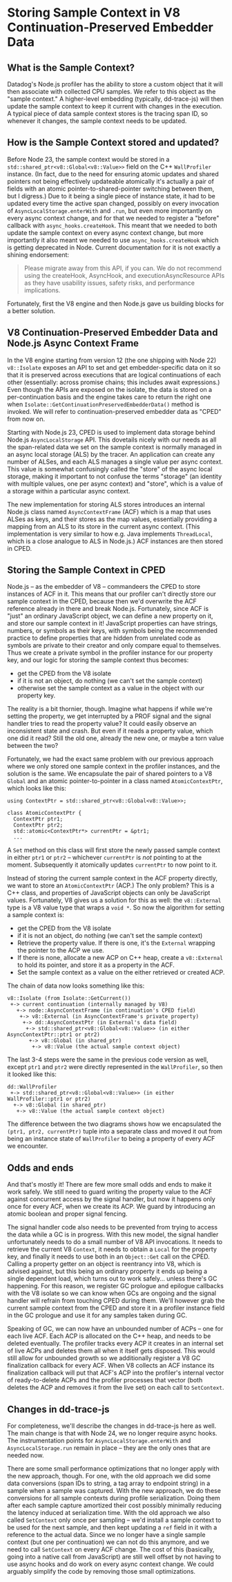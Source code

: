 # Storing Sample Context in V8 Continuation-Preserved Embedder Data

## What is the Sample Context?
Datadog's Node.js profiler has the ability to store a custom object that it will
then associate with collected CPU samples. We refer to this object as the
"sample context." A higher-level embedding (typically, dd-trace-js) will then
update the sample context to keep it current with changes in the execution. A
typical piece of data sample context stores is the tracing span ID, so whenever
it changes, the sample context needs to be updated.

## How is the Sample Context stored and updated?
Before Node 23, the sample context would be stored in a
`std::shared_ptr<v8::Global<v8::Value>>` field on the C++ `WallProfiler`
instance. (In fact, due to the need for ensuring atomic updates and shared
pointers not being effectively updateable atomically it's actually a pair of
fields with an atomic pointer-to-shared-pointer switching between them, but I
digress.) Due to it being a single piece of instance state, it had to be updated
every time the active span changed, possibly on every invocation of
`AsyncLocalStorage.enterWith` and `.run`, but even more importantly on every
async context change, and for that we needed to register a "before" callback
with `async_hooks.createHook`. This meant that we needed to both update the
sample context on every async context change, but more importantly it also meant
we needed to use `async_hooks.createHook` which is getting deprecated in Node.
Current documentation for it is not exactly a shining endorsement:
> Please migrate away from this API, if you can. We do not recommend using the
> createHook, AsyncHook, and executionAsyncResource APIs as they have usability
> issues, safety risks, and performance implications.

Fortunately, first the V8 engine and then Node.js gave us building blocks for a
better solution.

## V8 Continuation-Preserved Embedder Data and Node.js Async Context Frame
In the V8 engine starting from version 12 (the one shipping with Node 22)
`v8::Isolate` exposes an API to set and get embedder-specific data on it so that
it is preserved across executions that are logical continuations of each other
(essentially: across promise chains; this includes await expressions.) Even
though the APIs are exposed on the isolate, the data is stored on a
per-continuation basis and the engine takes care to return the right one when
`Isolate::GetContinuationPreservedEmbedderData()` method is invoked. We will
refer to continuation-preserved embedder data as "CPED" from now on.

Starting with Node.js 23, CPED is used to implement data storage behind Node.js
`AsyncLocalStorage` API. This dovetails nicely with our needs as all the
span-related data we set on the sample context is normally managed in an async
local storage (ALS) by the tracer. An application can create any number of
ALSes, and each ALS manages a single value per async context. This value is
somewhat confusingly called the "store" of the async local storage, making it
important to not confuse the terms "storage" (an identity with multiple values,
one per async context) and "store", which is a value of a storage within a
particular async context.

The new implementation for storing ALS stores introduces an internal Node.js
class named `AsyncContextFrame` (ACF) which is a map that uses ALSes as keys,
and their stores as the map values, essentially providing a mapping from an ALS
to its store in the current async context. (This implementation is very similar
to how e.g. Java implements `ThreadLocal`, which is a close analogue to ALS in
Node.js.) ACF instances are then stored in CPED.

## Storing the Sample Context in CPED
Node.js – as the embedder of V8 – commandeers the CPED to store instances of
ACF in it. This means that our profiler can't directly store our sample context
in the CPED, because then we'd overwrite the ACF reference already in there and
break Node.js. Fortunately, since ACF is "just" an ordinary JavaScript object,
we can define a new property on it, and store our sample context in it!
JavaScript properties can have strings, numbers, or symbols as their keys, with
symbols being the recommended practice to define properties that are hidden from
unrelated code as symbols are private to their creator and only compare equal to
themselves. Thus we create a private symbol in the profiler instance for our
property key, and our logic for storing the sample context thus becomes:
* get the CPED from the V8 isolate
* if it is not an object, do nothing (we can't set the sample context)
* otherwise set the sample context as a value in the object with our property
  key.

The reality is a bit thornier, though. Imagine what happens if while we're
setting the property, we get interrupted by a PROF signal and the signal handler
tries to read the property value? It could easily observe an inconsistent state
and crash. But even if it reads a property value, which one did it read? Still
the old one, already the new one, or maybe a torn value between the two?

Fortunately, we had the exact same problem with our previous approach where we
only stored one sample context in the profiler instances, and the solution is
the same. We encapsulate the pair of shared pointers to a V8 `Global` and an
atomic pointer-to-pointer in a class named `AtomicContextPtr`, which looks like
this:
```
using ContextPtr = std::shared_ptr<v8::Global<v8::Value>>;

class AtomicContextPtr {
  ContextPtr ptr1;
  ContextPtr ptr2;
  std::atomic<ContextPtr*> currentPtr = &ptr1;
  ...
```
A `Set` method on this class will first store the newly passed sample context in
either `ptr1` or `ptr2` – whichever `currentPtr` is _not_ pointing to at the
moment. Subsequently it atomically updates `currentPtr` to now point to it.

Instead of storing the current sample context in the ACF property directly,
we want to store an `AtomicContextPtr` (ACP.) The only problem? This is a C++
class, and properties of JavaScript objects can only be JavaScript values.
Fortunately, V8 gives us a solution for this as well: the `v8::External` type is
a V8 value type that wraps a `void *`.
So now the algorithm for setting a sample context is:
* get the CPED from the V8 isolate
* if it is not an object, do nothing (we can't set the sample context)
* Retrieve the property value. If there is one, it's the `External` wrapping the
  pointer to the ACP we use.
* If there is none, allocate a new ACP on C++ heap, create a `v8::External` to
  hold its pointer, and store it as a property in the ACF.
* Set the sample context as a value on the either retrieved or created ACP.

The chain of data now looks something like this:
```
v8::Isolate (from Isolate::GetCurrent())
 +-> current continuation (internally managed by V8)
   +-> node::AsyncContextFrame (in continuation's CPED field)
    +-> v8::External (in AsyncContextFrame's private property)
     +-> dd::AsyncContextPtr (in External's data field)
      +-> std::shared_ptr<v8::Global<v8::Value>> (in either AsyncContextPtr::ptr1 or ptr2)
       +-> v8::Global (in shared_ptr)
        +-> v8::Value (the actual sample context object)
```
The last 3-4 steps were the same in the previous code version as well, except
`ptr1` and `ptr2` were directly represented in the `WallProfiler`, so then it
looked like this:
```
dd::WallProfiler
 +-> std::shared_ptr<v8::Global<v8::Value>> (in either WallProfiler::ptr1 or ptr2)
  +-> v8::Global (in shared_ptr)
   +-> v8::Value (the actual sample context object)
```
The difference between the two diagrams shows how we encapsulated the
`(ptr1, ptr2, currentPtr)` tuple into a separate class and moved it out from
being an instance state of `WallProfiler` to being a property of every ACF we
encounter.

## Odds and ends
And that's mostly it! There are few more small odds and ends to make it work
safely. We still need to guard writing the property value to the ACF against
concurrent access by the signal handler, but now it happens only once for every
ACF, when we create its ACP. We guard by introducing an atomic boolean and
proper signal fencing.

The signal handler code also needs to be prevented from trying to access the
data while a GC is in progress. With this new model, the signal handler
unfortunately needs to do a small number of V8 API invocations. It needs to
retrieve the current V8 `Context`, it needs to obtain a `Local` for the property
key, and finally it needs to use both in an `Object::Get` call on the CPED.
Calling a property getter on an object is reentrancy into V8, which is advised
against, but this being an ordinary property it ends up being a single dependent
load, which turns out to work safely… unless there's GC happening. For this
reason, we register GC prologue and epilogue callbacks with the V8 isolate so we
can know when GCs are ongoing and the signal handler will refrain from touching
CPED during them. We'll however grab the current sample context from the CPED
and store it in a profiler instance field in the GC prologue and use it for any
samples taken during GC.

Speaking of GC, we can now have an unbounded number of ACPs – one for each live
ACF. Each ACP is allocated on the C++ heap, and needs to be deleted eventually.
The profiler tracks every ACP it creates in an internal set of live ACPs and
deletes them all when it itself gets disposed. This would still allow for
unbounded growth so we additionally register a V8 GC finalization callback for
every ACF. When V8 collects an ACF instance its finalization callback will put
that ACF's ACP into the profiler's internal vector of ready-to-delete ACPs and
the profiler processes that vector (both deletes the ACP and removes it from the
live set) on each call to `SetContext`.

## Changes in dd-trace-js
For completeness, we'll describe the changes in dd-trace-js here as well. The
main change is that with Node 24, we no longer require async hooks. The
instrumentation points for `AsyncLocalStorage.enterWith` and
`AsyncLocalStorage.run` remain in place – they are the only ones that are needed
now.

There are some small performance optimizations that no longer apply with the new
approach, though. For one, with the old approach we did some data conversions
(span IDs to string, a tag array to endpoint string) in a sample when a sample
was captured. With the new approach, we do these conversions for all sample
contexts during profile serialization. Doing them after each sample capture
amortized their cost possibly minimally reducing the latency induced at
serialization time. With the old approach we also called `SetContext` only once
per sampling – we'd install a sample context to be used for the next sample, and
then kept updating a `ref` field in it with a reference to the actual data.
Since we no longer have a single sample context (but one per continuation) we
can not do this anymore, and we need to call `SetContext` on every ACF change.
The cost of this (basically, going into a native call from JavaScript) are still
well offset by not having to use async hooks and do work on every async context
change. We could arguably simplify the code by removing those small
optimizations.
